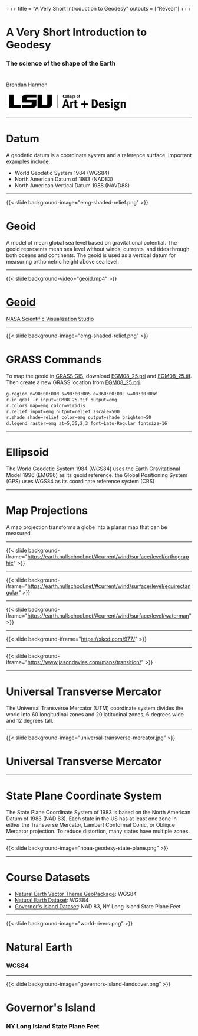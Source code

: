 +++
title = "A Very Short Introduction to Geodesy"
outputs = ["Reveal"]
+++

# A Very Short Introduction to Geodesy

### The science of the shape of the Earth

# <i class="ms ms-globe"></i>

Brendan Harmon

<img height="50px" src="lsu-coad-logo.png">

---

# Datum

A geodetic datum is a coordinate system and a reference surface.
Important examples include:
* World Geodetic System 1984 (WGS84)
* North American Datum of 1983 (NAD83)
* North American Vertical Datum 1988 (NAVD88)

---

{{< slide background-image="emg-shaded-relief.png" >}}
# Geoid

A model of mean global sea level based on gravitational potential.
The geoid represents mean sea level without winds, currents, and tides
through both oceans and continents.
The geoid is used as a vertical datum for measuring
orthometric height above sea level.

---

{{< slide background-video="geoid.mp4" >}}
# [Geoid](https://svs.gsfc.nasa.gov/3655)

[NASA Scientific Visualization Studio]((https://svs.gsfc.nasa.gov/3655))

---

{{< slide background-image="emg-shaded-relief.png" >}}
# GRASS Commands

To map the geoid in [GRASS GIS](https://grass.osgeo.org/),
download
[EGM08_25.prj](http://schorsch.efi.fh-nuernberg.de/data/terrain/EGM/EGM08_25.prj)
and
[EGM08_25.tif](http://schorsch.efi.fh-nuernberg.de/data/terrain/EGM/EGM08_25.tif).
Then create a new GRASS location from
[EGM08_25.prj](http://schorsch.efi.fh-nuernberg.de/data/terrain/EGM/EGM08_25.prj).
```
g.region n=90:00:00N s=90:00:00S e=360:00:00E w=00:00:00W
r.in.gdal -r input=EGM08_25.tif output=emg
r.colors map=emg color=viridis
r.relief input=emg output=relief zscale=500
r.shade shade=relief color=emg output=shade brighten=50
d.legend raster=emg at=5,35,2,3 font=Lato-Regular fontsize=16
```

---

# Ellipsoid

<i class="ms ms-sphere"></i>

The World Geodetic System 1984 (WGS84)
uses the Earth Gravitational Model 1996 (EMG96)
as its geoid reference.
the Global Positioning System (GPS) uses WGS84
as its coordinate reference system (CRS)

---

# Map Projections

 <i class="ms ms-map"></i>

A map projection transforms a globe into a planar map that can be measured.

---

{{< slide background-iframe="https://earth.nullschool.net/#current/wind/surface/level/orthographic" >}}

---

{{< slide background-iframe="https://earth.nullschool.net/#current/wind/surface/level/equirectangular" >}}

---

{{< slide background-iframe="https://earth.nullschool.net/#current/wind/surface/level/waterman" >}}

---

{{< slide background-iframe="https://xkcd.com/977/" >}}

---

{{< slide background-iframe="https://www.jasondavies.com/maps/transition/" >}}

---

# Universal Transverse Mercator

The Universal Transverse Mercator (UTM)
coordinate system divides the world into
60 longitudinal zones and 20 latitudinal zones,
6 degrees wide and 12 degrees tall.

---

{{< slide background-image="universal-transverse-mercator.jpg" >}}
# Universal Transverse Mercator

---

# State Plane Coordinate System
The State Plane Coordinate System of 1983
is based on the North American Datum of 1983 (NAD 83).
Each state in the US has at least one zone
in either the Transverse Mercator,
Lambert Conformal Conic, or
Oblique Mercator projection.
To reduce distortion, many states have multiple zones.

---

{{< slide background-image="noaa-geodesy-state-plane.png" >}}

---

# Course Datasets

* [<i class="ms ms-qgis"></i> Natural Earth Vector Theme GeoPackage](http://naciscdn.org/naturalearth/packages/natural_earth_vector.gpkg.zip): WGS84
* [<i class="ms ms-grass-gis"></i> Natural Earth Dataset](https://doi.org/10.5281/zenodo.3762808): WGS84
* [<i class="ms ms-grass-gis"></i> Governor's Island Dataset](http://doi.org/10.5281/zenodo.3940780): NAD 83, NY Long Island State Plane Feet

---

{{< slide background-image="world-rivers.png" >}}

# Natural Earth
### WGS84

---

{{< slide background-image="governors-island-landcover.png" >}}

# Governor's Island
### NY Long Island State Plane Feet

